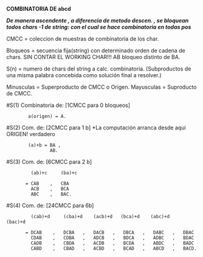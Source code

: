    **COMBINATORIA DE abcd**


***De manera ascendente , a diferencia de metodo descen. , se bloquean***
***todos chars -1 de string: con el cual se hace combinatoria en todas pos***

CMCC = coleccion de muestras de combinatoria de los char.

Bloqueos = secuencia fija(string) con determinado orden de cadena de chars.
SIN CONTAR EL WORKING CHAR!!!
    AB bloqueo distinto de BA.  

S(n) = numero de chars del string  a calc. combinatoria. (Subproductos
de una misma palabra concebida como solución final a resolver.)

Minusculas = Superproducto de CMCC o Origen.
Mayusculas = Suproducto de CMCC.

#S(1) Combinatoria de:  [1CMCC para 0 bloqueos]

            a(origen) = A.

#S(2) Com. de:  [2CMCC para 1 b]  *La computación arranca desde aqui ORIGEN! verdadero

            (a)+b = BA , 
                    AB.

#S(3) Com. de:  [6CMCC para 2 b]

             (ab)+c     (ba)+c       

           = CAB    ,   CBA
             ACB    ,   BCA
             ABC    ,   BAC.

#S(4) Com. de:  [24CMCC para  6b]

             (cab)+d     (cba)+d    (acb)+d   (bca)+d    (abc)+d    (bac)+d

           = DCAB    ,   DCBA   ,   DACB   ,   DBCA   ,   DABC   ,   DBAC
             CDAB    ,   CDBA   ,   ADCB   ,   BDCA   ,   ADBC   ,   BDAC
             CADB    ,   CBDA   ,   ACDB   ,   BCDA   ,   ABDC   ,   BADC
             CABD    ,   CBAD   ,   ACBD   ,   BCAD   ,   ABCD   ,   BACD.


